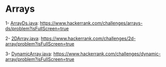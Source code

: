 # Arrays

1- [ArrayDs.java](./array/ArrayDs.java): https://www.hackerrank.com/challenges/arrays-ds/problem?isFullScreen=true

2- [2DArray.java](./array/ArrayTwoD.java): https://www.hackerrank.com/challenges/2d-array/problem?isFullScreen=true

3- [DynamicArray.java](./array/DynamicArray.java): https://www.hackerrank.com/challenges/dynamic-array/problem?isFullScreen=true